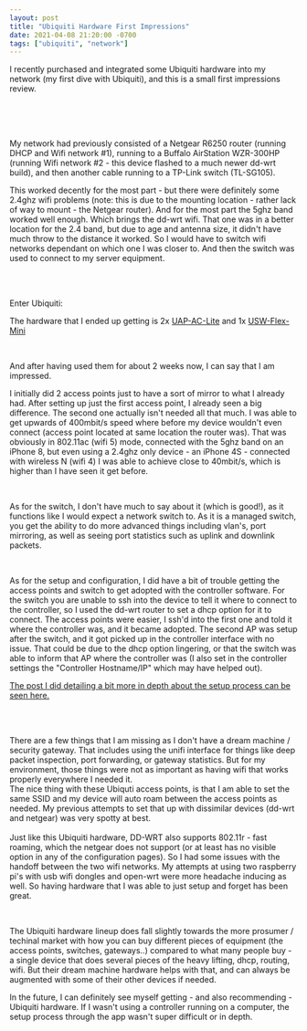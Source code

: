 ```yaml
---
layout: post
title: "Ubiquiti Hardware First Impressions"
date: 2021-04-08 21:20:00 -0700
tags: ["ubiquiti", "network"]
---
```


I recently purchased and integrated some Ubiquiti hardware into my network (my first dive with Ubiquiti), and this is a small first impressions review.

<br /><br /><br />

My network had previously consisted of a Netgear R6250 router (running DHCP and Wifi network #1), running to a Buffalo AirStation WZR-300HP (running Wifi network #2 - this device flashed to a much newer dd-wrt build), and then another cable running to a TP-Link switch (TL-SG105).

This worked decently for the most part - but there were definitely some 2.4ghz wifi problems (note: this is due to the mounting location - rather lack of way to mount - the Netgear router). And for the most part the 5ghz band worked well enough. Which brings the dd-wrt wifi. That one was in a better location for the 2.4 band, but due to age and antenna size, it didn't have much throw to the distance it worked. So I would have to switch wifi networks dependant on which one I was closer to. And then the switch was used to connect to my server equipment.

<br /><br />

Enter Ubiquiti:

The hardware that I ended up getting is 2x [UAP-AC-Lite](https://store.ui.com/collections/unifi-network-access-points/products/unifi-ac-lite) and 1x [USW-Flex-Mini](https://store.ui.com/collections/unifi-network-routing-switching/products/usw-flex-mini)

<br />

And after having used them for about 2 weeks now, I can say that I am impressed. <br />

I initially did 2 access points just to have a sort of mirror to what I already had. After setting up just the first access point, I already seen a big difference. The second one actually isn't needed all that much. I was able to get upwards of 400mbit/s speed where before my device wouldn't even connect (access point located at same location the router was). That was obviously in 802.11ac (wifi 5) mode, connected with the 5ghz band on an iPhone 8, but even using a 2.4ghz only device - an iPhone 4S - connected with wireless N (wifi 4) I was able to achieve close to 40mbit/s, which is higher than I have seen it get before.

<br />

As for the switch, I don't have much to say about it (which is good!), as it functions like I would expect a network switch to. As it is a managed switch, you get the ability to do more advanced things including vlan's, port mirroring, as well as seeing port statistics such as uplink and downlink packets.

<br />

As for the setup and configuration, I did have a bit of trouble getting the access points and switch to get adopted with the controller software. For the switch you are unable to ssh into the device to tell it where to connect to the controller, so I used the dd-wrt router to set a dhcp option for it to connect. The access points were easier, I ssh'd into the first one and told it where the controller was, and it became adopted. The second AP was setup after the switch, and it got picked up in the controller interface with no issue. That could be due to the dhcp option lingering, or that the switch was able to inform that AP where the controller was (I also set in the controller settings the "Controller Hostname/IP" which may have helped out).

[The post I did detailing a bit more in depth about the setup process can be seen here.](/2021/03/27/UbiquitiControllerAdoption.html)

<br /><br />

There are a few things that I am missing as I don't have a dream machine / security gateway. That includes using the unifi interface for things like deep packet inspection, port forwarding, or gateway statistics. But for my environment, those things were not as important as having wifi that works properly everywhere I needed it.
<br />The nice thing with these Ubiquti access points, is that I am able to set the same SSID and my device will auto roam between the access points as needed. My previous attempts to set that up with dissimilar devices (dd-wrt and netgear) was very spotty at best. <br /><br />Just like this Ubiquiti hardware, DD-WRT also supports 802.11r - fast roaming, which the netgear does not support (or at least has no visible option in any of the configuration pages). So I had some issues with the handoff between the two wifi networks. My attempts at using two raspberry pi's with usb wifi dongles and open-wrt were more headache inducing as well. So having hardware that I was able to just setup and forget has been great.

<br />

The Ubiquiti hardware lineup does fall slightly towards the more prosumer / techinal market with how you can buy different pieces of equipment (the access points, switches, gateways..) compared to what many people buy - a single device that does several pieces of the heavy lifting, dhcp, routing, wifi. But their dream machine hardware helps with that, and can always be augmented with some of their other devices if needed.

In the future, I can definitely see myself getting - and also recommending - Ubiquiti hardware. If I wasn't using a controller running on a computer, the setup process through the app wasn't super difficult or in depth. <br />
<br />